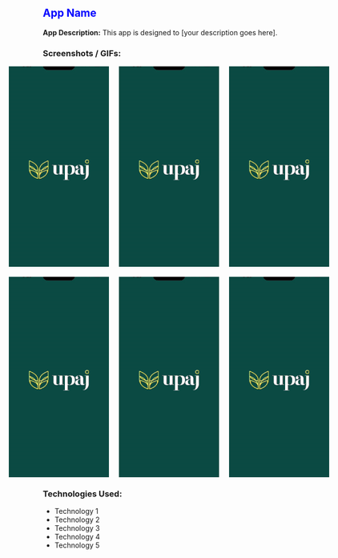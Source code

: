 ## <span style="color:blue">App Name</span>

**App Description:**
This app is designed to [your description goes here]. 

### Screenshots / GIFs:

<div align="center" style="display: flex; justify-content: center; gap: 20px; margin-bottom: 20px;">
  <img src="gif1.gif" width="250" height="400" alt="App GIF 1">
  <img src="gif1.gif" width="250" height="400" alt="App GIF 2">
  <img src="gif1.gif" width="250" height="400" alt="App GIF 3">
</div>

<div align="center" style="display: flex; justify-content: center; gap: 20px; margin-bottom: 20px;">
  <img src="gif1.gif" width="250" height="400" alt="App GIF 4">
  <img src="gif1.gif" width="250" height="400" alt="App GIF 5">
  <img src="gif1.gif" width="250" height="400" alt="App GIF 6">
</div>

### Technologies Used:
- Technology 1
- Technology 2
- Technology 3
- Technology 4
- Technology 5
